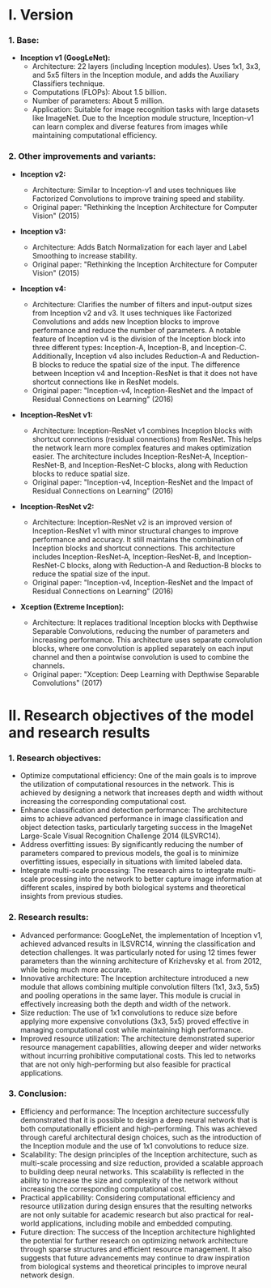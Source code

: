 # I. Version

### **1. Base:**

- **Inception v1 (GoogLeNet):**
  - Architecture: 22 layers (including Inception modules). Uses 1x1, 3x3, and 5x5 filters in the Inception module, and adds the Auxiliary Classifiers technique.
  - Computations (FLOPs): About 1.5 billion.
  - Number of parameters: About 5 million.
  - Application: Suitable for image recognition tasks with large datasets like ImageNet. Due to the Inception module structure, Inception-v1 can learn complex and diverse features from images while maintaining computational efficiency.

### 2. Other improvements and variants:

- **Inception v2:**
  - Architecture: Similar to Inception-v1 and uses techniques like Factorized Convolutions to improve training speed and stability.
  - Original paper: "Rethinking the Inception Architecture for Computer Vision" (2015)

- **Inception v3:**
  - Architecture: Adds Batch Normalization for each layer and Label Smoothing to increase stability.
  - Original paper: "Rethinking the Inception Architecture for Computer Vision" (2015)

- **Inception v4:**
  - Architecture: Clarifies the number of filters and input-output sizes from Inception v2 and v3. It uses techniques like Factorized Convolutions and adds new Inception blocks to improve performance and reduce the number of parameters. A notable feature of Inception v4 is the division of the Inception block into three different types: Inception-A, Inception-B, and Inception-C. Additionally, Inception v4 also includes Reduction-A and Reduction-B blocks to reduce the spatial size of the input. The difference between Inception v4 and Inception-ResNet is that it does not have shortcut connections like in ResNet models.
  - Original paper: "Inception-v4, Inception-ResNet and the Impact of Residual Connections on Learning" (2016)

- **Inception-ResNet v1:**
  - Architecture: Inception-ResNet v1 combines Inception blocks with shortcut connections (residual connections) from ResNet. This helps the network learn more complex features and makes optimization easier. The architecture includes Inception-ResNet-A, Inception-ResNet-B, and Inception-ResNet-C blocks, along with Reduction blocks to reduce spatial size.
  - Original paper: "Inception-v4, Inception-ResNet and the Impact of Residual Connections on Learning" (2016)

- **Inception-ResNet v2:**
  - Architecture: Inception-ResNet v2 is an improved version of Inception-ResNet v1 with minor structural changes to improve performance and accuracy. It still maintains the combination of Inception blocks and shortcut connections. This architecture includes Inception-ResNet-A, Inception-ResNet-B, and Inception-ResNet-C blocks, along with Reduction-A and Reduction-B blocks to reduce the spatial size of the input.
  - Original paper: "Inception-v4, Inception-ResNet and the Impact of Residual Connections on Learning" (2016)

- **Xception (Extreme Inception):**
  - Architecture: It replaces traditional Inception blocks with Depthwise Separable Convolutions, reducing the number of parameters and increasing performance. This architecture uses separate convolution blocks, where one convolution is applied separately on each input channel and then a pointwise convolution is used to combine the channels.
  - Original paper: "Xception: Deep Learning with Depthwise Separable Convolutions" (2017)

# II. Research objectives of the model and research results

### **1. Research objectives:**

- Optimize computational efficiency: One of the main goals is to improve the utilization of computational resources in the network. This is achieved by designing a network that increases depth and width without increasing the corresponding computational cost.
- Enhance classification and detection performance: The architecture aims to achieve advanced performance in image classification and object detection tasks, particularly targeting success in the ImageNet Large-Scale Visual Recognition Challenge 2014 (ILSVRC14).
- Address overfitting issues: By significantly reducing the number of parameters compared to previous models, the goal is to minimize overfitting issues, especially in situations with limited labeled data.
- Integrate multi-scale processing: The research aims to integrate multi-scale processing into the network to better capture image information at different scales, inspired by both biological systems and theoretical insights from previous studies.

### **2. Research results:**

- Advanced performance: GoogLeNet, the implementation of Inception v1, achieved advanced results in ILSVRC14, winning the classification and detection challenges. It was particularly noted for using 12 times fewer parameters than the winning architecture of Krizhevsky et al. from 2012, while being much more accurate.
- Innovative architecture: The Inception architecture introduced a new module that allows combining multiple convolution filters (1x1, 3x3, 5x5) and pooling operations in the same layer. This module is crucial in effectively increasing both the depth and width of the network.
- Size reduction: The use of 1x1 convolutions to reduce size before applying more expensive convolutions (3x3, 5x5) proved effective in managing computational cost while maintaining high performance.
- Improved resource utilization: The architecture demonstrated superior resource management capabilities, allowing deeper and wider networks without incurring prohibitive computational costs. This led to networks that are not only high-performing but also feasible for practical applications.

### **3. Conclusion:**

- Efficiency and performance: The Inception architecture successfully demonstrated that it is possible to design a deep neural network that is both computationally efficient and high-performing. This was achieved through careful architectural design choices, such as the introduction of the Inception module and the use of 1x1 convolutions to reduce size.
- Scalability: The design principles of the Inception architecture, such as multi-scale processing and size reduction, provided a scalable approach to building deep neural networks. This scalability is reflected in the ability to increase the size and complexity of the network without increasing the corresponding computational cost.
- Practical applicability: Considering computational efficiency and resource utilization during design ensures that the resulting networks are not only suitable for academic research but also practical for real-world applications, including mobile and embedded computing.
- Future direction: The success of the Inception architecture highlighted the potential for further research on optimizing network architecture through sparse structures and efficient resource management. It also suggests that future advancements may continue to draw inspiration from biological systems and theoretical principles to improve neural network design.
